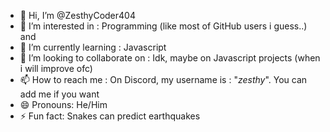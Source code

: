 - 👋 Hi, I’m @ZesthyCoder404
- 👀 I’m interested in : Programming (like most of GitHub users i guess..) and 
- 🌱 I’m currently learning : Javascript
- 💞️ I’m looking to collaborate on : Idk, maybe on Javascript projects (when i will improve ofc)
- 📫 How to reach me : On Discord, my username is : "_zesthy_". You can add me if you want
- 😄 Pronouns: He/Him
- ⚡ Fun fact: Snakes can predict earthquakes

<!---
ZesthyCoder404/ZesthyCoder404 is a ✨ special ✨ repository because its `README.md` (this file) appears on your GitHub profile.
You can click the Preview link to take a look at your changes.
--->
